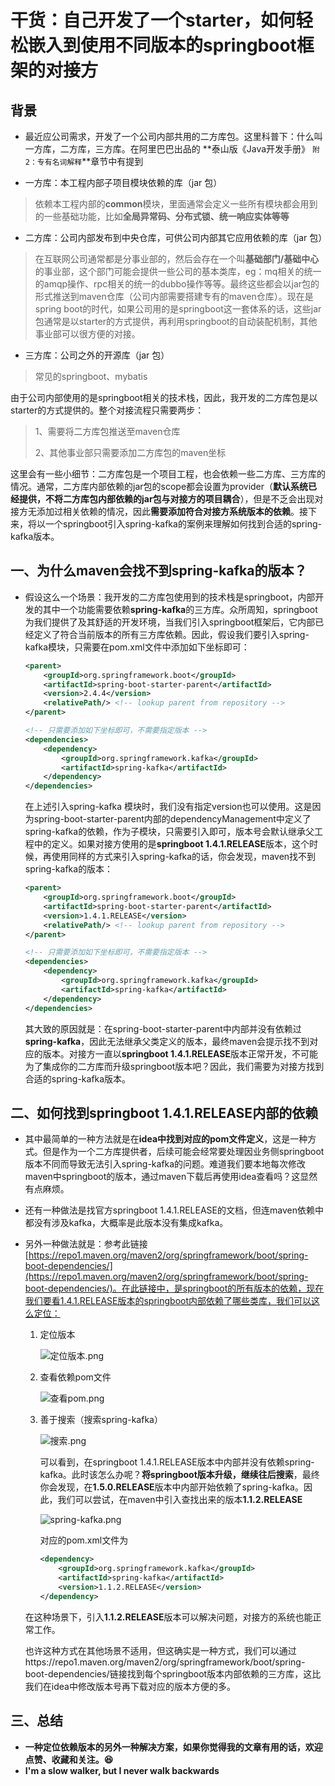 #  干货：自己开发了一个starter，如何轻松嵌入到使用不同版本的springboot框架的对接方

## 背景

* 最近应公司需求，开发了一个公司内部共用的二方库包。这里科普下：什么叫一方库，二方库，三方库。在阿里巴巴出品的 **泰山版《Java开发手册》 `附 2：专有名词解释`**章节中有提到

* 一方库：本工程内部子项目模块依赖的库（jar 包）

> 依赖本工程内部的**common**模块，里面通常会定义一些所有模块都会用到的一些基础功能，比如**全局异常码、分布式锁、统一响应实体等等**

* 二方库：公司内部发布到中央仓库，可供公司内部其它应用依赖的库（jar 包）

> 在互联网公司通常都是分事业部的，然后会存在一个叫**基础部门/基础中心**的事业部，这个部门可能会提供一些公司的基本类库，eg：mq相关的统一的amqp操作、rpc相关的统一的dubbo操作等等。最终这些都会以jar包的形式推送到maven仓库（公司内部需要搭建专有的maven仓库）。现在是spring boot的时代，如果公司用的是springboot这一套体系的话，这些jar包通常是以starter的方式提供，再利用springboot的自动装配机制，其他事业部可以很方便的对接。

* 三方库：公司之外的开源库（jar 包）

> 常见的springboot、mybatis

由于公司内部使用的是springboot相关的技术栈，因此，我开发的二方库包是以starter的方式提供的。整个对接流程只需要两步：

> 1、需要将二方库包推送至maven仓库
>
> 2、其他事业部只需要添加二方库包的maven坐标

这里会有一些小细节：二方库包是一个项目工程，也会依赖一些二方库、三方库的情况。通常，二方库内部依赖的jar包的scope都会设置为provider（**默认系统已经提供，不将二方库包内部依赖的jar包与对接方的项目耦合**），但是不乏会出现对接方无添加过相关依赖的情况，因此**需要添加符合对接方系统版本的依赖**。接下来，将以一个springboot引入spring-kafka的案例来理解如何找到合适的spring-kafka版本。

## 一、为什么maven会找不到spring-kafka的版本？

* 假设这么一个场景：我开发的二方库包使用到的技术栈是springboot，内部开发的其中一个功能需要依赖**spring-kafka**的三方库。众所周知，springboot为我们提供了及其舒适的开发环境，当我们引入springboot框架后，它内部已经定义了符合当前版本的所有三方库依赖。因此，假设我们要引入spring-kafka模块，只需要在pom.xml文件中添加如下坐标即可：

  ```xml
  <parent>
      <groupId>org.springframework.boot</groupId>
      <artifactId>spring-boot-starter-parent</artifactId>
      <version>2.4.4</version>
      <relativePath/> <!-- lookup parent from repository -->
  </parent>
  
  <!-- 只需要添加如下坐标即可，不需要指定版本 -->
  <dependencies>
      <dependency>
          <groupId>org.springframework.kafka</groupId>
          <artifactId>spring-kafka</artifactId>
      </dependency>
  </dependencies>
  ```

  在上述引入spring-kafka 模块时，我们没有指定version也可以使用。这是因为spring-boot-starter-parent内部的dependencyManagement中定义了spring-kafka的依赖，作为子模块，只需要引入即可，版本号会默认继承父工程中的定义。如果对接方使用的是**springboot 1.4.1.RELEASE**版本，这个时候，再使用同样的方式来引入spring-kafka的话，你会发现，maven找不到spring-kafka的版本：

  ```xml
  <parent>
      <groupId>org.springframework.boot</groupId>
      <artifactId>spring-boot-starter-parent</artifactId>
      <version>1.4.1.RELEASE</version>
      <relativePath/> <!-- lookup parent from repository -->
  </parent>
  
  <!-- 只需要添加如下坐标即可，不需要指定版本 -->
  <dependencies>
      <dependency>
          <groupId>org.springframework.kafka</groupId>
          <artifactId>spring-kafka</artifactId>
      </dependency>
  </dependencies>
  ```

  其大致的原因就是：在spring-boot-starter-parent中内部并没有依赖过**spring-kafka**，因此无法继承父类定义的版本，最终maven会提示找不到对应的版本。对接方一直以**springboot 1.4.1.RELEASE**版本正常开发，不可能为了集成你的二方库而升级springboot版本吧？因此，我们需要为对接方找到合适的spring-kafka版本。

## 二、如何找到springboot 1.4.1.RELEASE内部的依赖

* 其中最简单的一种方法就是在**idea中找到对应的pom文件定义**，这是一种方式。但是作为一个二方库提供者，后续可能会经常要处理因业务侧springboot版本不同而导致无法引入spring-kafka的问题。难道我们要本地每次修改maven中springboot的版本，通过maven下载后再使用idea查看吗？这显然有点麻烦。

* 还有一种做法是找官方springboot 1.4.1.RELEASE的文档，但连maven依赖中都没有涉及kafka，大概率是此版本没有集成kafka。

* 另外一种做法就是：参考此链接[https://repo1.maven.org/maven2/org/springframework/boot/spring-boot-dependencies/](https://repo1.maven.org/maven2/org/springframework/boot/spring-boot-dependencies/)。在此链接中，是springboot的所有版本的依赖，现在我们要看1.4.1.RELEASE版本的springboot内部依赖了哪些类库，我们可以这么定位：

  1. 定位版本

     ![定位版本.png](定位版本.png)

  2. 查看依赖pom文件

     ![查看pom.png](查看pom.png)

  3. 善于搜索（搜索spring-kafka）

     ![搜索.png](搜索.png)

     可以看到，在springboot 1.4.1.RELEASE版本中内部并没有依赖spring-kafka。此时该怎么办呢？**将springboot版本升级，继续往后搜索**，最终你会发现，在**1.5.0.RELEASE**版本中内部开始依赖了spring-kafka。因此，我们可以尝试，在maven中引入查找出来的版本**1.1.2.RELEASE**

     ![spring-kafka.png](spring-kafka.png)

     对应的pom.xml文件为

     ```xml
     <dependency>
         <groupId>org.springframework.kafka</groupId>
         <artifactId>spring-kafka</artifactId>
         <version>1.1.2.RELEASE</version>
     </dependency>
     ```

  在这种场景下，引入**1.1.2.RELEASE**版本可以解决问题，对接方的系统也能正常工作。
  
  也许这种方式在其他场景不适用，但这确实是一种方式，我们可以通过https://repo1.maven.org/maven2/org/springframework/boot/spring-boot-dependencies/链接找到每个springboot版本内部依赖的三方库，这比我们在idea中修改版本号再下载对应的版本方便的多。

## 三、总结

* **一种定位依赖版本的另外一种解决方案，如果你觉得我的文章有用的话，欢迎点赞、收藏和关注。:laughing:**
* **I'm a slow walker, but I never walk backwards**